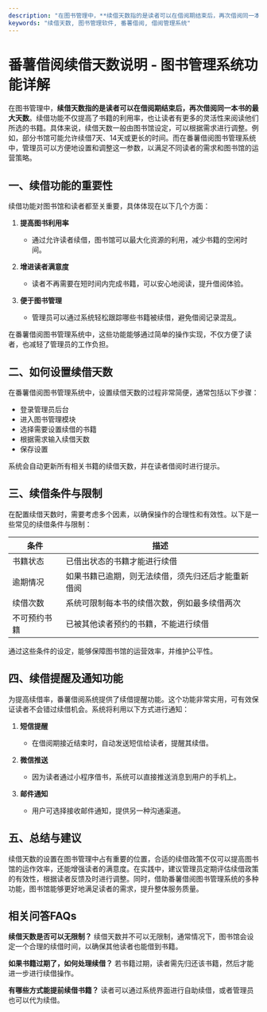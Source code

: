 ```yaml
---
description: "在图书管理中，**续借天数指的是读者可以在借阅期结束后，再次借阅同一本书的最大天数**。续借功能不仅提高了书籍的利用率，也让读者有更多的灵活性来阅读他们所选的书籍。具体来说，续借天数一般由图书馆设定，可以根据需求进行调整。例如，部分书馆可能允许续借7天、14天或更长的时间。而在番薯借阅图书管理系统中，管理员可以方便地设置和调整这一参数，以满足不同读者的需求和图书馆的运营策略。"
keywords: "续借天数, 图书管理软件, 番薯借阅, 借阅管理系统"
---
```

# 番薯借阅续借天数说明 - 图书管理系统功能详解

在图书管理中，**续借天数指的是读者可以在借阅期结束后，再次借阅同一本书的最大天数**。续借功能不仅提高了书籍的利用率，也让读者有更多的灵活性来阅读他们所选的书籍。具体来说，续借天数一般由图书馆设定，可以根据需求进行调整。例如，部分书馆可能允许续借7天、14天或更长的时间。而在番薯借阅图书管理系统中，管理员可以方便地设置和调整这一参数，以满足不同读者的需求和图书馆的运营策略。

## **一、续借功能的重要性**

续借功能对图书馆和读者都至关重要，具体体现在以下几个方面：

1. **提高图书利用率**
   - 通过允许读者续借，图书馆可以最大化资源的利用，减少书籍的空闲时间。

2. **增进读者满意度**
   - 读者不再需要在短时间内完成书籍，可以安心地阅读，提升借阅体验。

3. **便于图书管理**
   - 管理员可以通过系统轻松跟踪哪些书籍被续借，避免借阅记录混乱。

在番薯借阅图书管理系统中，这些功能能够通过简单的操作实现，不仅方便了读者，也减轻了管理员的工作负担。

## **二、如何设置续借天数**

在番薯借阅图书管理系统中，设置续借天数的过程非常简便，通常包括以下步骤：

- 登录管理员后台
- 进入图书管理模块
- 选择需要设置续借的书籍
- 根据需求输入续借天数
- 保存设置

系统会自动更新所有相关书籍的续借天数，并在读者借阅时进行提示。

## **三、续借条件与限制**

在配置续借天数时，需要考虑多个因素，以确保操作的合理性和有效性。以下是一些常见的续借条件与限制：

| 条件        | 描述                                                     |
|------------|--------------------------------------------------------|
| 书籍状态    | 已借出状态的书籍才能进行续借                                     |
| 逾期情况    | 如果书籍已逾期，则无法续借，须先归还后才能重新借阅                     |
| 续借次数    | 系统可限制每本书的续借次数，例如最多续借两次                      |
| 不可预约书籍  | 已被其他读者预约的书籍，不能进行续借                             |

通过这些条件的设定，能够保障图书馆的运营效率，并维护公平性。

## **四、续借提醒及通知功能**

为提高续借率，番薯借阅系统提供了续借提醒功能。这个功能非常实用，可有效保证读者不会错过续借机会。系统将利用以下方式进行通知：

1. **短信提醒**
   - 在借阅期接近结束时，自动发送短信给读者，提醒其续借。

2. **微信推送**
   - 因为读者通过小程序借书，系统可以直接推送消息到用户的手机上。

3. **邮件通知**
   - 用户可选择接收邮件通知，提供另一种沟通渠道。

## **五、总结与建议**

续借天数的设置在图书管理中占有重要的位置，合适的续借政策不仅可以提高图书馆的运作效率，还能增强读者的满意度。在实践中，建议管理员定期评估续借政策的有效性，根据读者反馈及时进行调整。同时，借助番薯借阅图书管理系统的多种功能，图书馆能够更好地满足读者的需求，提升整体服务质量。

## **相关问答FAQs**

**续借天数是否可以无限制？**
续借天数并不可以无限制，通常情况下，图书馆会设定一个合理的续借时间，以确保其他读者也能借到书籍。

**如果书籍过期了，如何处理续借？**
若书籍过期，读者需先归还该书籍，然后才能进一步进行续借操作。

**有哪些方式能提前续借书籍？**
读者可以通过系统界面进行自助续借，或者管理员也可以代为续借。
